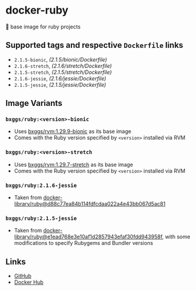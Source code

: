 # docker-ruby

💎 base image for ruby projects

## Supported tags and respective `Dockerfile` links

* `2.1.5-bionic`, _(2.1.5/bionic/Dockerfile)_
* `2.1.6-stretch`, _(2.1.6/stretch/Dockerfile)_
* `2.1.5-stretch`, _(2.1.5/stretch/Dockerfile)_
* `2.1.6-jessie`, _(2.1.6/jessie/Dockerfile)_
* `2.1.5-jessie`, _(2.1.5/jessie/Dockerfile)_

## Image Variants

### `bxggs/ruby:<version>-bionic`

* Uses [bxggs/rvm:1.29.9-bionic][docker-rvm] as its base image
* Comes with the Ruby version specified by `<version>` installed via RVM

### `bxggs/ruby:<version>-stretch`

* Uses [bxggs/rvm:1.29.7-stretch][docker-rvm] as its base image
* Comes with the Ruby version specified by `<version>` installed via RVM

### `bxggs/ruby:2.1.6-jessie`

* Taken from [docker-library/ruby@d88c77ea84b114fdfcdaa022a4e43bb067d5ac81][docker-libary-ruby-216]

### `bxggs/ruby:2.1.5-jessie`

* Taken from [docker-library/ruby@e1ead768e3e10af1d2857943efaf30fdd943958f][docker-libary-ruby-215], with some modifications to specify Rubygems and Bundler versions

## Links

* [GitHub][github]
* [Docker Hub][dockerhub]

[docker-rvm]: https://hub.docker.com/r/bxggs/rvm
[docker-libary-ruby-216]: https://github.com/docker-library/ruby/commit/d88c77ea84b114fdfcdaa022a4e43bb067d5ac81
[docker-libary-ruby-215]: https://github.com/docker-library/ruby/commit/e1ead768e3e10af1d2857943efaf30fdd943958f
[github]: https://github.com/b-ggs/docker-ruby
[dockerhub]: https://hub.docker.com/r/bxggs/ruby
